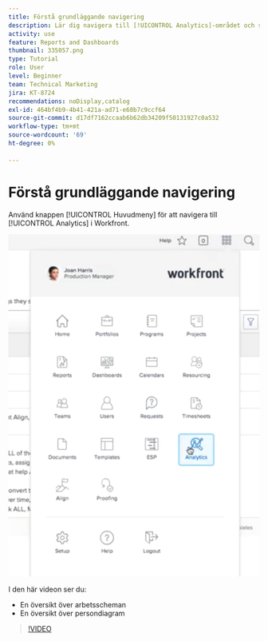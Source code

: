 ```yaml
---
title: Förstå grundläggande navigering
description: Lär dig navigera till [!UICONTROL Analytics]-området och se en översikt över arbetsscheman och persondiagram i Workfront.
activity: use
feature: Reports and Dashboards
thumbnail: 335057.png
type: Tutorial
role: User
level: Beginner
team: Technical Marketing
jira: KT-8724
recommendations: noDisplay,catalog
exl-id: 464bf4b9-4b41-421a-ad71-e60b7c9ccf64
source-git-commit: d17df7162ccaab6b62db34209f50131927c0a532
workflow-type: tm+mt
source-wordcount: '69'
ht-degree: 0%

---
```


# Förstå grundläggande navigering

Använd knappen [!UICONTROL Huvudmeny] för att navigera till [!UICONTROL Analytics] i Workfront.

![En bild på hur funktionen [!UICONTROL Analytics] hittas i Workfront [!UICONTROL huvudmeny]](assets/Navigate-NWE.png)

I den här videon ser du:

* En översikt över arbetsscheman
* En översikt över persondiagram

>[!VIDEO](https://video.tv.adobe.com/v/3436392/?quality=12&learn=on&enablevpops&captions=swe)

